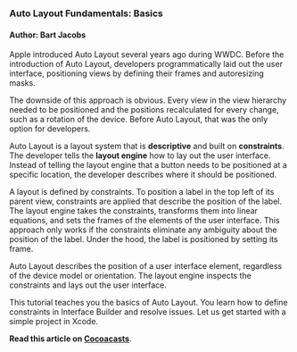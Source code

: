 ### Auto Layout Fundamentals: Basics

#### Author: Bart Jacobs

Apple introduced Auto Layout several years ago during WWDC. Before the introduction of Auto Layout, developers programmatically laid out the user interface, positioning views by defining their frames and autoresizing masks.

The downside of this approach is obvious. Every view in the view hierarchy needed to be positioned and the positions recalculated for every change, such as a rotation of the device. Before Auto Layout, that was the only option for developers.

Auto Layout is a layout system that is **descriptive** and built on **constraints**. The developer tells the **layout engine** how to lay out the user interface. Instead of telling the layout engine that a button needs to be positioned at a specific location, the developer describes where it should be positioned.

A layout is defined by constraints. To position a label in the top left of its parent view, constraints are applied that describe the position of the label. The layout engine takes the constraints, transforms them into linear equations, and sets the frames of the elements of the user interface. This approach only works if the constraints eliminate any ambiguity about the position of the label. Under the hood, the label is positioned by setting its frame.

Auto Layout describes the position of a user interface element, regardless of the device model or orientation. The layout engine inspects the constraints and lays out the user interface.

This tutorial teaches you the basics of Auto Layout. You learn how to define constraints in Interface Builder and resolve issues. Let us get started with a simple project in Xcode.

**Read this article on [Cocoacasts](https://cocoacasts.com/auto-layout-fundamentals-basics/)**.
